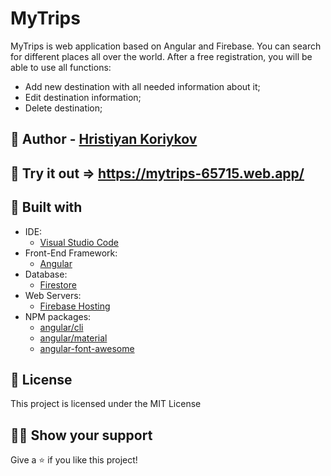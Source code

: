 # MyTrips

MyTrips is web application based on Angular and Firebase.
You can search for different places all over the world. After a free registration, you will be able to use all functions:

- Add new destination with all needed information about it;
- Edit destination information;
- Delete destination;

## :boy: Author - [Hristiyan Koriykov](https://github.com/hkoriykov)

## :eyes: Try it out => https://mytrips-65715.web.app/

## :construction_worker: Built with

- IDE:
  - [Visual Studio Code](https://code.visualstudio.com/ "Visual Studio Code")
- Front-End Framework:
  - [Angular](https://https://angular.io// "Angular")
- Database:
  - [Firestore](https://firebase.google.com/ "Firestore")
- Web Servers:
  - [Firebase Hosting](https://firebase.google.com/ "Firebase")
- NPM packages:
  - [angular/cli](https://www.npmjs.com/package/@angular/cli "angular/cli")
  - [angular/material](https://www.npmjs.com/package/@angular/material "angular/material")
  - [angular-font-awesome](https://www.npmjs.com/package/angular-font-awesome "angular-font-awesome")

## :pencil: License

This project is licensed under the MIT License

## :man_astronaut: Show your support

Give a :star: if you like this project!
